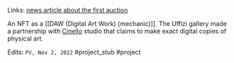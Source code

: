 Links: [news article about the first auction](https://news.artnet.com/art-world/uffizi-gallery-michelangelo-botticelli-nfts-1969045)

An NFT as a [[DAW (Digital Art Work) (mechanic)]].
The Uffizi gallery made a partnership with [Cinello](https://www.cinello.com/en/) studio that claims to make exact digital copies of physical art.


Edits: `PV, Nov 2, 2022`
#project_stub #project 